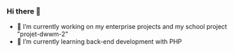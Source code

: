 ### Hi there 👋

<!--
**YannickLefaivre/YannickLefaivre** is a ✨ _special_ ✨ repository because its `README.md` (this file) appears on your GitHub profile.

Here are some ideas to get you started:

- 👯 I’m looking to collaborate on ...
- 🤔 I’m looking for help with ...
- 💬 Ask me about ...
- 📫 How to reach me: ...
- 😄 Pronouns: ...
- ⚡ Fun fact: ...

-->

- 🔭 I’m currently working on my enterprise projects and my school project "projet-dwwm-2"  
- 🌱 I’m currently learning back-end development with PHP
